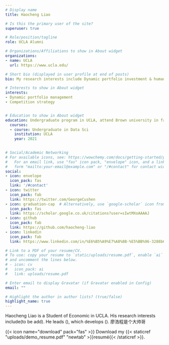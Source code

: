 ```yaml
---
# Display name
title: Haocheng Liao

# Is this the primary user of the site?
superuser: true

# Role/position/tagline
role: UCLA Alumni

# Organizations/Affiliations to show in About widget
organizations:
- name: UCLA
  url: https://www.ucla.edu/

# Short bio (displayed in user profile at end of posts)
bio: My research interests include Dynamic portfolio investment & human resource strategy.

# Interests to show in About widget
interests:
- Dynamic portfolio management
- Competition strategy


# Education to show in About widget
education: Undergraduate program in UCLA, attend Brown university in fall
  courses:
  - course: Undergraduate in Data Sci
    institution: UCLA
    year: 2021
 

# Social/Academic Networking
# For available icons, see: https://wowchemy.com/docs/getting-started/page-builder/#icons
#   For an email link, use "fas" icon pack, "envelope" icon, and a link in the
#   form "mailto:your-email@example.com" or "/#contact" for contact widget.
social:
- icon: envelope
  icon_pack: fas
  link: '/#contact'
- icon: twitter
  icon_pack: fab
  link: https://twitter.com/GeorgeCushen
- icon: graduation-cap  # Alternatively, use `google-scholar` icon from `ai` icon pack
  icon_pack: fas
  link: https://scholar.google.co.uk/citations?user=sIwtMXoAAAAJ
- icon: github
  icon_pack: fab
  link: https://github.com/haocheng-liao
- icon: linkedin
  icon_pack: fab
  link: https://www.linkedin.com/in/%E6%B5%A9%E7%A8%8B-%E5%BB%96-3288b6215/

# Link to a PDF of your resume/CV.
# To use: copy your resume to `static/uploads/resume.pdf`, enable `ai` icons in `params.toml`, 
# and uncomment the lines below.
# - icon: cv
#   icon_pack: ai
#   link: uploads/resume.pdf

# Enter email to display Gravatar (if Gravatar enabled in Config)
email: ""

# Highlight the author in author lists? (true/false)
highlight_name: true
---
```


Haocheng Liao is a Student of Economic in UCLA. His research interests include(to be add). He leads (), which develops ().
廖浩程是个大帅哥

{{< icon name="download" pack="fas" >}} Download my {{< staticref "uploads/demo_resume.pdf" "newtab" >}}resumé{{< /staticref >}}.
